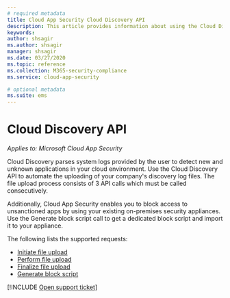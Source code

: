 ```yaml
---
# required metadata
title: Cloud App Security Cloud Discovery API
description: This article provides information about using the Cloud Discovery API.
keywords:
author: shsagir
ms.author: shsagir
manager: shsagir
ms.date: 03/27/2020
ms.topic: reference
ms.collection: M365-security-compliance
ms.service: cloud-app-security

# optional metadata
ms.suite: ems
---
```

# Cloud Discovery API

*Applies to: Microsoft Cloud App Security*

Cloud Discovery parses system logs provided by the user to detect new and unknown applications in your cloud environment. Use the Cloud Discovery API to automate the uploading of your company's discovery log files. The file upload process consists of 3 API calls which must be called consecutively.

Additionally, Cloud App Security enables you to block access to unsanctioned apps by using your existing on-premises security appliances. Use the Generate block script call to get a dedicated block script and import it to your appliance.

The following lists the supported requests:

- [Initiate file upload](api-discovery-initiate.md)
- [Perform file upload](api-discovery-perform.md)
- [Finalize file upload](api-discovery-finalize.md)
- [Generate block script](api-discovery-script.md)

[!INCLUDE [Open support ticket](includes/support.md)]
